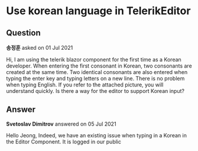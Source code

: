 # Use korean language in TelerikEditor

## Question

**송정훈** asked on 01 Jul 2021

Hi, I am using the telerik blazor component for the first time as a Korean developer. When entering the first consonant in Korean, two consonants are created at the same time. Two identical consonants are also entered when typing the enter key and typing letters on a new line. There is no problem when typing English. If you refer to the attached picture, you will understand quickly. Is there a way for the editor to support Korean input?

## Answer

**Svetoslav Dimitrov** answered on 05 Jul 2021

Hello Jeong, Indeed, we have an existing issue when typing in a Korean in the Editor Component. It is logged in our public
